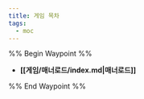 ```yaml
---
title: 게임 목차
tags:
  - moc
---
```

%% Begin Waypoint %%
- **[[게임/매너로드/index.md|매너로드]]**

%% End Waypoint %%